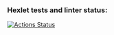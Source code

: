 ### Hexlet tests and linter status:
[![Actions Status](https://github.com/nemetcgggg/python-project-lvl1/workflows/hexlet-check/badge.svg)](https://github.com/nemetcgggg/python-project-lvl1/actions)